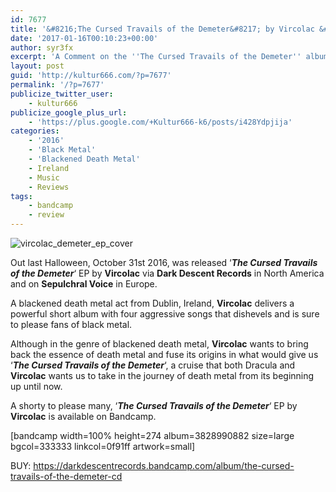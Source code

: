```yaml
---
id: 7677
title: '&#8216;The Cursed Travails of the Demeter&#8217; by Vircolac &#8211; A Comment'
date: '2017-01-16T00:10:23+00:00'
author: syr3fx
excerpt: 'A Comment on the ''The Cursed Travails of the Demeter'' album by Vircolac (2016).'
layout: post
guid: 'http://kultur666.com/?p=7677'
permalink: '/?p=7677'
publicize_twitter_user:
    - kultur666
publicize_google_plus_url:
    - 'https://plus.google.com/+Kultur666-k6/posts/i428Ydpjija'
categories:
    - '2016'
    - 'Black Metal'
    - 'Blackened Death Metal'
    - Ireland
    - Music
    - Reviews
tags:
    - bandcamp
    - review
---
```


![vircolac_demeter_ep_cover](http://localhost:8080/wp-content/uploads/2017/01/vircolac_demeter_ep_cover.jpg)

Out last Halloween, October 31st 2016, was released ‘***The Cursed Travails of the Demeter***‘ EP by **Vircolac** via **Dark Descent Records** in North America and on **Sepulchral Voice** in Europe.

A blackened death metal act from Dublin, Ireland, **Vircolac** delivers a powerful short album with four aggressive songs that dishevels and is sure to please fans of black metal.

Although in the genre of blackened death metal, **Vircolac** wants to bring back the essence of death metal and fuse its origins in what would give us ‘***The Cursed Travails of the Demeter***‘, a cruise that both Dracula and **Vircolac** wants us to take in the journey of death metal from its beginning up until now.

A shorty to please many, ‘***The Cursed Travails of the Demeter***‘ EP by **Vircolac** is available on Bandcamp.

\[bandcamp width=100% height=274 album=3828990882 size=large bgcol=333333 linkcol=0f91ff artwork=small\]

BUY: <https://darkdescentrecords.bandcamp.com/album/the-cursed-travails-of-the-demeter-cd>